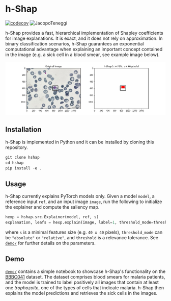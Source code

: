 # h-Shap

[![codecov](https://codecov.io/gh/JacopoTeneggi/hshap/branch/refactor/graph/badge.svg?token=DC9NOIKFFW)](https://codecov.io/gh/JacopoTeneggi/hshap)
![JacopoTeneggi](https://circleci.com/gh/JacopoTeneggi/hshap.svg?style=shield)

h-Shap provides a fast, hierarchical implementation of Shapley coefficients for image explanations. It is exact, and it does not rely on approximation. In binary classification scenarios, h-Shap guarantees an exponential computational advantage when explaining an important concept contained in the image (e.g. a sick cell in a blood smear, see example image below).

![Explanation example](./demo/explanations/2ac343e4-c889-47c1-8fe2-461b626def76.jpg)

## Installation

h-Shap is implemented in Python and it can be installed by cloning this repository.

```python
git clone hshap
cd hshap
pip install -e .
```

## Usage

h-Shap currently explains PyTorch models only. Given a model `model`, a reference input `ref`, and an input image `image`, run the following to initialize the explainer and compute the saliency map.

```python
hexp = hshap.src.Explainer(model, ref, s)
explanation, leafs = hexp.explain(image, label=1, threshold_mode=threshold_mode, threshold=threshold)
```

where `s` is a minimal features size (e.g. `40 x 40` pixels), `threshold_mode` can be `"absolute"` or `"relative"`, and `threshold` is a relevance tolerance. See [`demo/`](https://github.com/JacopoTeneggi/hshap/tree/refactor/demo) for further details on the parameters.

## Demo

[`demo/`](https://github.com/JacopoTeneggi/hshap/tree/refactor/demo) contains a simple notebook to showcase h-Shap's functionality on the [BBBC041](https://bbbc.broadinstitute.org/BBBC041) dataset. The dataset comprises blood smears for malaria patients, and the model is trained to label positively all images that contain at least one _trophozoite_, one of the types of cells that indicate malaria. h-Shap then explains the model predictions and retrieves the sick cells in the images.